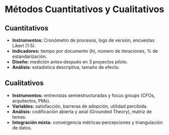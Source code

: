 # Métodos Cuantitativos y Cualitativos

## Cuantitativos

- **Instrumentos:** Cronómetro de procesos, logs de versión, encuestas Likert (1‑5).
- **Indicadores:** tiempo por documento (h), número de iteraciones, % de estandarización.
- **Diseño:** medición antes‑después en 3 proyectos piloto.
- **Análisis:** estadística descriptiva, tamaño de efecto.

## Cualitativos

- **Instrumentos:** entrevistas semiestructuradas y focus groups (CFOs, arquitectos, PMs).
- **Variables:** satisfacción, barreras de adopción, utilidad percibida.
- **Análisis:** codificación abierta y axial (Grounded Theory), matriz de temas.
- **Integración mixta:** convergencia métricas‑percepciones y triangulación de datos.
